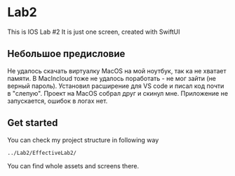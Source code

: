 # Lab2
This is IOS Lab #2
It is just one screen, created with SwiftUI

## Небольшое предисловие
Не удалось скачать виртуалку MacOS на мой ноутбук, так ка не хватает памяти. В MacIncloud тоже не удалось поработать - не мог зайти (не верный пароль). 
Установил расширение для VS code и писал код почти в "слепую". Проект на MacOS собрал друг и скинул мне. Приложение не запускается, ошибок в логах нет.

## Get started
You can check my project structure in following way
```
../Lab2/EffectiveLab2/
```
You can find whole assets and screens there.
